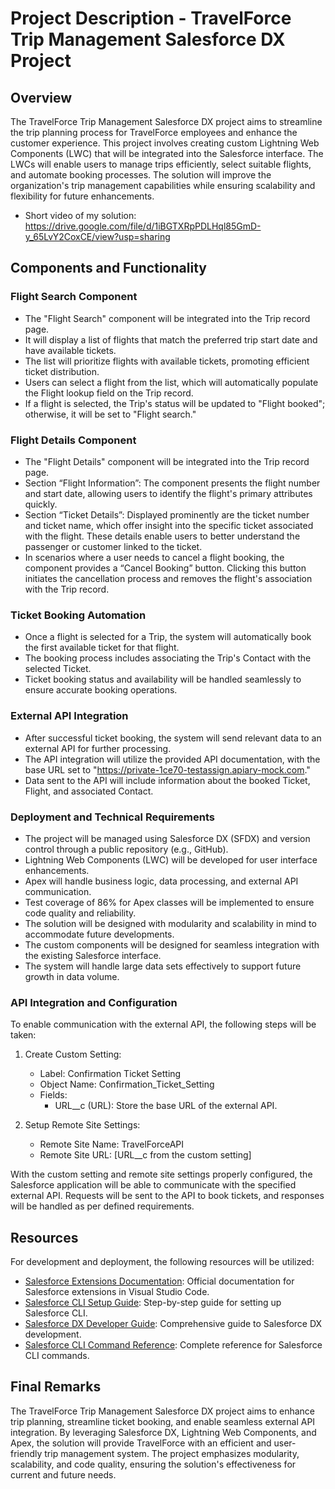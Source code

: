 # Project Description - TravelForce Trip Management Salesforce DX Project

## Overview
The TravelForce Trip Management Salesforce DX project aims to streamline the trip planning process for TravelForce employees and enhance the customer experience. This project involves creating custom Lightning Web Components (LWC) that will be integrated into the Salesforce interface. The LWCs will enable users to manage trips efficiently, select suitable flights, and automate booking processes. The solution will improve the organization's trip management capabilities while ensuring scalability and flexibility for future enhancements.
- Short video of my solution: https://drive.google.com/file/d/1iBGTXRpPDLHql85GmD-y_65LvY2CoxCE/view?usp=sharing

## Components and Functionality
### Flight Search Component
- The "Flight Search" component will be integrated into the Trip record page.
- It will display a list of flights that match the preferred trip start date and have available tickets.
- The list will prioritize flights with available tickets, promoting efficient ticket distribution.
- Users can select a flight from the list, which will automatically populate the Flight lookup field on the Trip record.
- If a flight is selected, the Trip's status will be updated to "Flight booked"; otherwise, it will be set to "Flight search."

### Flight Details Component
- The "Flight Details" component will be integrated into the Trip record page.
- Section “Flight Information”: The component presents the flight number and start date, allowing users to identify the flight's primary attributes quickly.
- Section “Ticket Details”: Displayed prominently are the ticket number and ticket name, which offer insight into the specific ticket associated with the flight. These details enable users to better understand the passenger or customer linked to the ticket.
- In scenarios where a user needs to cancel a flight booking, the component provides a “Cancel Booking” button. Clicking this button initiates the cancellation process and removes the flight's association with the Trip record.

### Ticket Booking Automation
- Once a flight is selected for a Trip, the system will automatically book the first available ticket for that flight.
- The booking process includes associating the Trip's Contact with the selected Ticket.
- Ticket booking status and availability will be handled seamlessly to ensure accurate booking operations.

### External API Integration
- After successful ticket booking, the system will send relevant data to an external API for further processing.
- The API integration will utilize the provided API documentation, with the base URL set to "https://private-1ce70-testassign.apiary-mock.com."
- Data sent to the API will include information about the booked Ticket, Flight, and associated Contact.

### Deployment and Technical Requirements
- The project will be managed using Salesforce DX (SFDX) and version control through a public repository (e.g., GitHub).
- Lightning Web Components (LWC) will be developed for user interface enhancements.
- Apex will handle business logic, data processing, and external API communication.
- Test coverage of 86% for Apex classes will be implemented to ensure code quality and reliability.
- The solution will be designed with modularity and scalability in mind to accommodate future developments.
- The custom components will be designed for seamless integration with the existing Salesforce interface.
- The system will handle large data sets effectively to support future growth in data volume.

### API Integration and Configuration
To enable communication with the external API, the following steps will be taken:

1. Create Custom Setting:
   - Label: Confirmation Ticket Setting
   - Object Name: Confirmation_Ticket_Setting
   - Fields: 
     - URL__c (URL): Store the base URL of the external API.

2. Setup Remote Site Settings:
   - Remote Site Name: TravelForceAPI
   - Remote Site URL: [URL__c from the custom setting]

With the custom setting and remote site settings properly configured, the Salesforce application will be able to communicate with the specified external API. Requests will be sent to the API to book tickets, and responses will be handled as per defined requirements.

## Resources
For development and deployment, the following resources will be utilized:
- [Salesforce Extensions Documentation](https://developer.salesforce.com/tools/vscode/): Official documentation for Salesforce extensions in Visual Studio Code.
- [Salesforce CLI Setup Guide](https://developer.salesforce.com/docs/atlas.en-us.sfdx_setup.meta/sfdx_setup/sfdx_setup_intro.htm): Step-by-step guide for setting up Salesforce CLI.
- [Salesforce DX Developer Guide](https://developer.salesforce.com/docs/atlas.en-us.sfdx_dev.meta/sfdx_dev/sfdx_dev_intro.htm): Comprehensive guide to Salesforce DX development.
- [Salesforce CLI Command Reference](https://developer.salesforce.com/docs/atlas.en-us.sfdx_cli_reference.meta/sfdx_cli_reference/cli_reference.htm): Complete reference for Salesforce CLI commands.

## Final Remarks
The TravelForce Trip Management Salesforce DX project aims to enhance trip planning, streamline ticket booking, and enable seamless external API integration. By leveraging Salesforce DX, Lightning Web Components, and Apex, the solution will provide TravelForce with an efficient and user-friendly trip management system. The project emphasizes modularity, scalability, and code quality, ensuring the solution's effectiveness for current and future needs.
